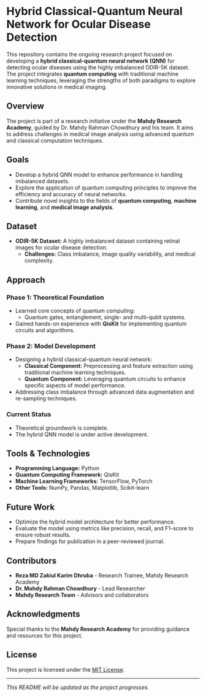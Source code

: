 # Hybrid Classical-Quantum Neural Network for Ocular Disease Detection

This repository contains the ongoing research project focused on developing a **hybrid classical-quantum neural network (QNN)** for detecting ocular diseases using the highly imbalanced ODIR-5K dataset. The project integrates **quantum computing** with traditional machine learning techniques, leveraging the strengths of both paradigms to explore innovative solutions in medical imaging.

## Overview
The project is part of a research initiative under the **Mahdy Research Academy**, guided by Dr. Mahdy Rahman Chowdhury and his team. It aims to address challenges in medical image analysis using advanced quantum and classical computation techniques.

## Goals
- Develop a hybrid QNN model to enhance performance in handling imbalanced datasets.
- Explore the application of quantum computing principles to improve the efficiency and accuracy of neural networks.
- Contribute novel insights to the fields of **quantum computing**, **machine learning**, and **medical image analysis**.

## Dataset
- **ODIR-5K Dataset:** A highly imbalanced dataset containing retinal images for ocular disease detection.
  - **Challenges:** Class imbalance, image quality variability, and medical complexity.

## Approach
### Phase 1: Theoretical Foundation
- Learned core concepts of quantum computing:
  - Quantum gates, entanglement, single- and multi-qubit systems.
- Gained hands-on experience with **QisKit** for implementing quantum circuits and algorithms.

### Phase 2: Model Development
- Designing a hybrid classical-quantum neural network:
  - **Classical Component:** Preprocessing and feature extraction using traditional machine learning techniques.
  - **Quantum Component:** Leveraging quantum circuits to enhance specific aspects of model performance.
- Addressing class imbalance through advanced data augmentation and re-sampling techniques.

### Current Status
- Theoretical groundwork is complete.
- The hybrid QNN model is under active development.

## Tools & Technologies
- **Programming Language:** Python
- **Quantum Computing Framework:** QisKit
- **Machine Learning Frameworks:** TensorFlow, PyTorch
- **Other Tools:** NumPy, Pandas, Matplotlib, Scikit-learn

## Future Work
- Optimize the hybrid model architecture for better performance.
- Evaluate the model using metrics like precision, recall, and F1-score to ensure robust results.
- Prepare findings for publication in a peer-reviewed journal.

## Contributors
- **Reza MD Zakiul Karim Dhruba** - Research Trainee, Mahdy Research Academy
- **Dr. Mahdy Rahman Chowdhury** - Lead Researcher
- **Mahdy Research Team** - Advisors and collaborators

## Acknowledgments
Special thanks to the **Mahdy Research Academy** for providing guidance and resources for this project.

## License
This project is licensed under the [MIT License](LICENSE).

---

*This README will be updated as the project progresses.*
